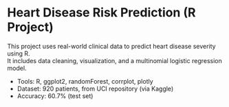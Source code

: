 # Heart Disease Risk Prediction (R Project)

This project uses real-world clinical data to predict heart disease severity using R.  
It includes data cleaning, visualization, and a multinomial logistic regression model.

- Tools: R, ggplot2, randomForest, corrplot, plotly
- Dataset: 920 patients, from UCI repository (via Kaggle)
- Accuracy: 60.7% (test set)
